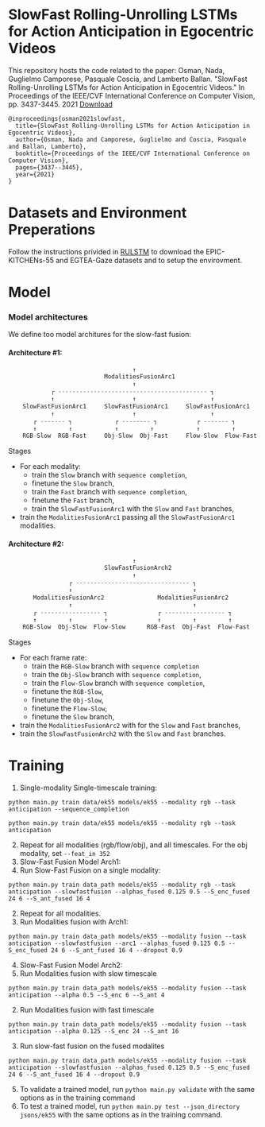 # SlowFast Rolling-Unrolling LSTMs for Action Anticipation in Egocentric Videos
This repository hosts the code related to the paper:
Osman, Nada, Guglielmo Camporese, Pasquale Coscia, and Lamberto Ballan. "SlowFast Rolling-Unrolling LSTMs for Action Anticipation in Egocentric Videos." In Proceedings of the IEEE/CVF International Conference on Computer Vision, pp. 3437-3445. 2021 [Download](https://openaccess.thecvf.com/content/ICCV2021W/EPIC/papers/Osman_SlowFast_Rolling-Unrolling_LSTMs_for_Action_Anticipation_in_Egocentric_Videos_ICCVW_2021_paper.pdf)

```
@inproceedings{osman2021slowfast,
  title={SlowFast Rolling-Unrolling LSTMs for Action Anticipation in Egocentric Videos},
  author={Osman, Nada and Camporese, Guglielmo and Coscia, Pasquale and Ballan, Lamberto},
  booktitle={Proceedings of the IEEE/CVF International Conference on Computer Vision},
  pages={3437--3445},
  year={2021}
}
```
# Datasets and Environment Preperations
Follow the instructions privided in [RULSTM](https://github.com/fpv-iplab/rulstm) to download the EPIC-KITCHENs-55 and EGTEA-Gaze datasets and to setup the envirovment.

# Model
### Model architectures
We define too model architures for the slow-fast fusion:

#### Architecture #1:
```python
                                   ↑
                           ModalitiesFusionArc1
                                   ↑
            ┌ ------------------------------------------ ┐
            ↑                      ↑                     ↑
    SlowFastFusionArc1     SlowFastFusionArc1     SlowFastFusionArc1
            ↑                      ↑                     ↑
       ┌ ------- ┐            ┌ -------- ┐           ┌ ------- ┐
       ↑         ↑            ↑         ↑            ↑         ↑   
    RGB-Slow  RGB-Fast     Obj-Slow  Obj-Fast     Flow-Slow  Flow-Fast
```

Stages

* For each modality:
  * train the `Slow` branch with `sequence completion`,
  * finetune the `Slow` branch,
  * train the `Fast` branch with `sequence completion`,
  * finetune the `Fast` branch,
  * train the `SlowFastFusionArc1` with the `Slow` and `Fast` branches,
* train the `ModalitiesFusionArc1` passing all the `SlowFastFusionArc1` modalities.

#### Architecture #2:
```python
                                   ↑
                           SlowFastFusionArch2
                                   ↑
                 ┌ -------------------------------- ┐
                 ↑                                  ↑
       ModalitiesFusionArc2               ModalitiesFusionArc2
                 ↑                                  ↑
       ┌ ----------------- ┐              ┌ ----------------- ┐
       ↑         ↑         ↑              ↑         ↑         ↑
    RGB-Slow  Obj-Slow  Flow-Slow      RGB-Fast  Obj-Fast  Flow-Fast
```

Stages

* For each frame rate:
  * train the `RGB-Slow` branch with `sequence completion`
  * train the `Obj-Slow` branch with `sequence completion`,
  * train the `Flow-Slow` branch with `sequence completion`,
  * finetune the `RGB-Slow`,
  * finetune the `Obj-Slow`,
  * finetune the `Flow-Slow`,
  * finetune the `Slow` branch,
* train the `ModalitiesFusionArc2` with for the `Slow` and `Fast` branches,
* train the `SlowFastFusionArch2` with the `Slow` and `Fast` branches.

# Training
1. Single-modality Single-timescale training:
```
python main.py train data/ek55 models/ek55 --modality rgb --task anticipation --sequence_completion
```
```
python main.py train data/ek55 models/ek55 --modality rgb --task anticipation
```
2. Repeat for all modalities (rgb/flow/obj), and all timescales. For the obj modality, set ```--feat_in 352```
3. Slow-Fast Fusion Model Arch1:
  1. Run Slow-Fast Fusion on a single modality:
  ```
  python main.py train data_path models/ek55 --modality rgb --task anticipation --slowfastfusion --alphas_fused 0.125 0.5 --S_enc_fused 24 6 --S_ant_fused 16 4
  ```
  2. Repeat for all modalities.
  3. Run Modalities fusion with Arch1:
  ```
  python main.py train data_path models/ek55 --modality fusion --task anticipation --slowfastfusion --arc1 --alphas_fused 0.125 0.5 --S_enc_fused 24 6 --S_ant_fused 16 4 --dropout 0.9
  ```
4. Slow-Fast Fusion Model Arch2:
  1. Run Modalities fusion with slow timescale
  ```
  python main.py train data_path models/ek55 --modality fusion --task anticipation --alpha 0.5 --S_enc 6 --S_ant 4
  ```
  2. Run Modalities fusion with fast timescale
  ```
  python main.py train data_path models/ek55 --modality fusion --task anticipation --alpha 0.125 --S_enc 24 --S_ant 16
  ```
  3. Run slow-fast fusion on the fused modalites
  ```
  python main.py train data_path models/ek55 --modality fusion --task anticipation --slowfastfusion --alphas_fused 0.125 0.5 --S_enc_fused 24 6 --S_ant_fused 16 4 --dropout 0.9
  ```
5. To validate a trained model, run ```python main.py validate``` with the same options as in the training command
6. To test a trained model, run ```python main.py test --json_directory jsons/ek55``` with the same options as in the training command.
